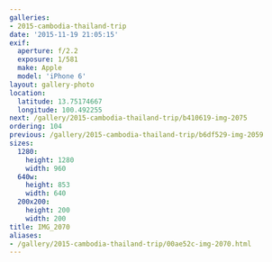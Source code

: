 ```yaml
---
galleries:
- 2015-cambodia-thailand-trip
date: '2015-11-19 21:05:15'
exif:
  aperture: f/2.2
  exposure: 1/581
  make: Apple
  model: 'iPhone 6'
layout: gallery-photo
location:
  latitude: 13.75174667
  longitude: 100.492255
next: /gallery/2015-cambodia-thailand-trip/b410619-img-2075
ordering: 104
previous: /gallery/2015-cambodia-thailand-trip/b6df529-img-2059
sizes:
  1280:
    height: 1280
    width: 960
  640w:
    height: 853
    width: 640
  200x200:
    height: 200
    width: 200
title: IMG_2070
aliases:
- /gallery/2015-cambodia-thailand-trip/00ae52c-img-2070.html
---
```

